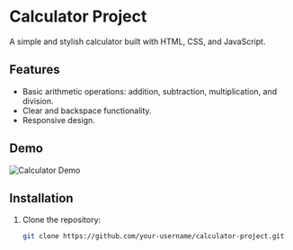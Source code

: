 # Calculator Project

A simple and stylish calculator built with HTML, CSS, and JavaScript.

## Features

- Basic arithmetic operations: addition, subtraction, multiplication, and division.
- Clear and backspace functionality.
- Responsive design.

## Demo

![Calculator Demo](demo.gif)

## Installation

1. Clone the repository:
   ```sh
   git clone https://github.com/your-username/calculator-project.git
